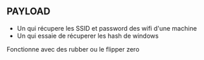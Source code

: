 ## PAYLOAD

- Un qui récupere les SSID et password des wifi d'une machine
- Un qui essaie de récuperer les hash de windows


Fonctionne avec des rubber ou le flipper zero
